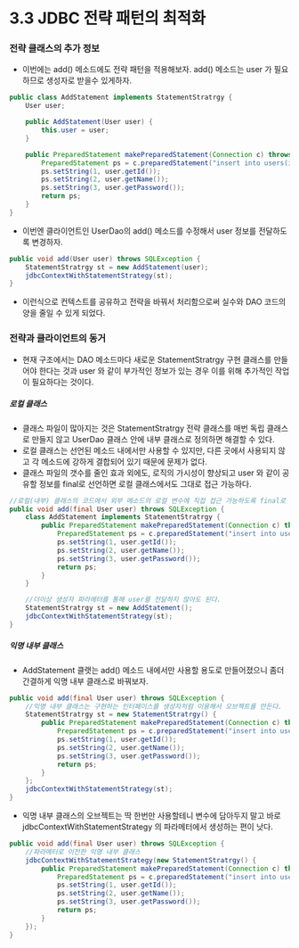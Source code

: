 # 3.3 JDBC 전략 패턴의 최적화

### 전략 클래스의 추가 정보
- 이번에는 add() 메소드에도 전략 패턴을 적용해보자. add() 메소드는 user 가 필요하므로 생성자로 받을수 있게하자.
```java
public class AddStatement implements StatementStratrgy {
    User user;

    public AddStatement(User user) {
        this.user = user;
    }

    public PreparedStatement makePreparedStatement(Connection c) throws SQLException {
        PreparedStatement ps = c.preparedStatement("insert into users(id, name, password) values(?, ?, ?)");
        ps.setString(1, user.getId());
        ps.setString(2, user.getName());
        ps.setString(3, user.getPassword());
        return ps;
    }
}
```
- 이번엔 클라이언트인 UserDao의 add() 메소드를 수정해서 user 정보를 전달하도록 변경하자.
```java
public void add(User user) throws SQLException {
    StatementStratrgy st = new AddStatement(user);
    jdbcContextWithStatementStrategy(st);
}
```
- 이런식으로 컨텍스트를 공유하고 전략을 바꿔서 처리함으로써 실수와 DAO 코드의 양을 줄일 수 있게 되었다.

### 전략과 클라이언트의 동거
- 현재 구조에서는 DAO 메소드마다 새로운 StatementStratrgy 구현 클래스를 만들어야 한다는 것과 user 와 같이 부가적인 정보가 있는 경우 이를 위해 추가적인 작업이 필요하다는 것이다.

##### 로컬 클래스
- 클래스 파일이 많아지는 것은 StatementStratrgy 전략 클래스를 매번 독립 클래스로 만들지 않고 UserDao 클래스 안에 내부 클래스로 정의하면 해결할 수 있다.
- 로컬 클래스는 선언된 메소드 내에서만 사용할 수 있지만, 다른 곳에서 사용되지 않고 각 메소드에 강하게 결합되어 있기 때문에 문제가 없다.
- 클래스 파일의 갯수를 줄인 효과 외에도, 로직의 가시성이 향상되고 user 와 같이 공유할 정보를 final로 선언하면 로컬 클래스에서도 그대로 접근 가능하다.

```java
//로컬(내부) 클래스의 코드에서 외부 메소드의 로컬 변수에 직접 접근 가능하도록 final로 선언
public void add(final User user) throws SQLException {
    class AddStatement implements StatementStratrgy {
        public PreparedStatement makePreparedStatement(Connection c) throws SQLException {
            PreparedStatement ps = c.preparedStatement("insert into users(id, name, password) values(?, ?, ?)");
            ps.setString(1, user.getId());
            ps.setString(2, user.getName());
            ps.setString(3, user.getPassword());
            return ps;
        }
    }

    //더이상 생성자 파라메터를 통해 user를 전달하지 않아도 된다.
    StatementStratrgy st = new AddStatement();
    jdbcContextWithStatementStrategy(st);
}
```

##### 익명 내부 클래스
- AddStatement 클랫는 add() 메소드 내에서만 사용할 용도로 만들어졌으니 좀더 간결하게 익명 내부 클래스로 바꿔보자.
```java
public void add(final User user) throws SQLException {
    //익명 내부 클래스는 구현하는 인터페이스를 생성자처럼 이용해서 오브젝트를 만든다.
    StatementStratrgy st = new StatementStratrgy() {
        public PreparedStatement makePreparedStatement(Connection c) throws SQLException {
            PreparedStatement ps = c.preparedStatement("insert into users(id, name, password) values(?, ?, ?)");
            ps.setString(1, user.getId());
            ps.setString(2, user.getName());
            ps.setString(3, user.getPassword());
            return ps;
        }
    };
    jdbcContextWithStatementStrategy(st);
}
```

- 익명 내부 클래스의 오브젝트는 딱 한번만 사용할테니 변수에 담아두지 말고 바로 jdbcContextWithStatementStrategy 의 파라메터에서 생성하는 편이 낫다.
```java
public void add(final User user) throws SQLException {
    //파라메터로 이전한 익명 내부 클래스
    jdbcContextWithStatementStrategy(new StatementStratrgy() {
        public PreparedStatement makePreparedStatement(Connection c) throws SQLException {
            PreparedStatement ps = c.preparedStatement("insert into users(id, name, password) values(?, ?, ?)");
            ps.setString(1, user.getId());
            ps.setString(2, user.getName());
            ps.setString(3, user.getPassword());
            return ps;
        }
    });
}
```
